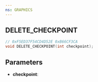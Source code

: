 ```yaml
---
ns: GRAPHICS
---
```

## DELETE_CHECKPOINT

```c
// 0xF5ED37F54CD4D52E 0xB66CF3CA
void DELETE_CHECKPOINT(int checkpoint);
```


## Parameters
* **checkpoint**: 

